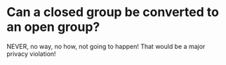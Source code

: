# Can a closed group be converted to an open group?

NEVER, no way, no how, not going to happen! That would be a major privacy violation!
